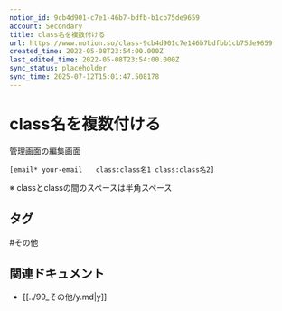 ```yaml
---
notion_id: 9cb4d901-c7e1-46b7-bdfb-b1cb75de9659
account: Secondary
title: class名を複数付ける
url: https://www.notion.so/class-9cb4d901c7e146b7bdfbb1cb75de9659
created_time: 2022-05-08T23:54:00.000Z
last_edited_time: 2022-05-08T23:54:00.000Z
sync_status: placeholder
sync_time: 2025-07-12T15:01:47.508178
---
```

# class名を複数付ける

管理画面の編集画面
```basic
[email* your-email　　class:class名1 class:class名2]
```
※ classとclassの間のスペースは半角スペース

## タグ

#その他 

## 関連ドキュメント

- [[../99_その他/y.md|y]]
